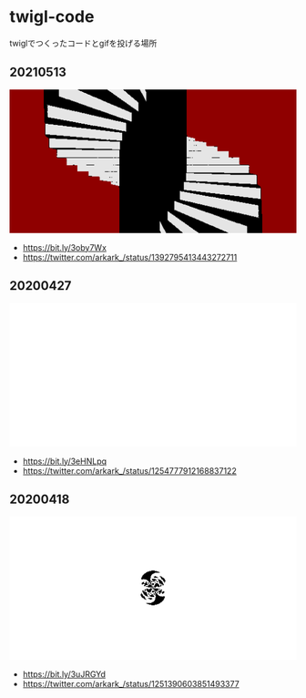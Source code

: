# twigl-code

twiglでつくったコードとgifを投げる場所

## 20210513

![](gif/20210513.gif)

- https://bit.ly/3oby7Wx
- https://twitter.com/arkark_/status/1392795413443272711

## 20200427

![](gif/20200427.gif)

- https://bit.ly/3eHNLpq
- https://twitter.com/arkark_/status/1254777912168837122

## 20200418

![](gif/20200418.gif)

- https://bit.ly/3uJRGYd
- https://twitter.com/arkark_/status/1251390603851493377
